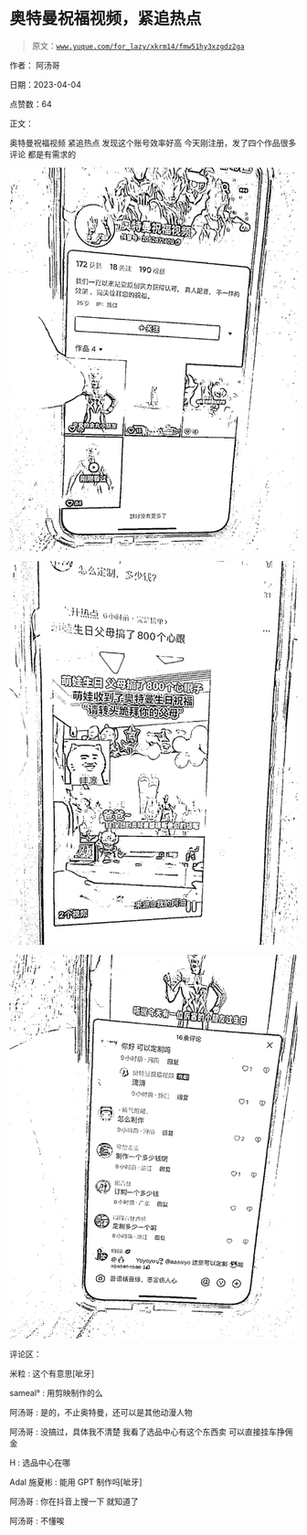 # 奥特曼祝福视频，紧追热点

> 原文：[`www.yuque.com/for_lazy/xkrm14/fmw51hy3xzgdz2ga`](https://www.yuque.com/for_lazy/xkrm14/fmw51hy3xzgdz2ga)

作者： 阿汤哥

日期：2023-04-04

点赞数：64

正文：

奥特曼祝福视频 紧追热点 发现这个账号效率好高 今天刚注册，发了四个作品很多评论 都是有需求的

![](img/f88548e0af5661cb06b2a4e08323ae01.png)

![](img/5bf1d6f1eeacb730b533171bccd1c5a6.png)

![](img/0e7eb5e8027bc7ce18680faecd665f30.png)

评论区：

米粒 : 这个有意思[呲牙]

sameal° : 用剪映制作的么

阿汤哥 : 是的，不止奥特曼，还可以是其他动漫人物

阿汤哥 : 没搞过，具体我不清楚 我看了选品中心有这个东西卖 可以直接挂车挣佣金

H : 选品中心在哪

Adal 施夏彬 : 能用 GPT 制作吗[呲牙]

阿汤哥 : 你在抖音上搜一下 就知道了

阿汤哥 : 不懂唉



